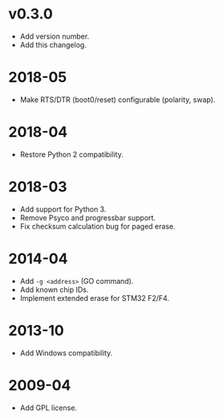 
# v0.3.0
* Add version number.
* Add this changelog.

# 2018-05
* Make RTS/DTR (boot0/reset) configurable (polarity, swap).

# 2018-04
* Restore Python 2 compatibility.

# 2018-03
* Add support for Python 3.
* Remove Psyco and progressbar support.
* Fix checksum calculation bug for paged erase.

# 2014-04
* Add `-g <address>` (GO command).
* Add known chip IDs.
* Implement extended erase for STM32 F2/F4.

# 2013-10
* Add Windows compatibility.

# 2009-04
* Add GPL license.
